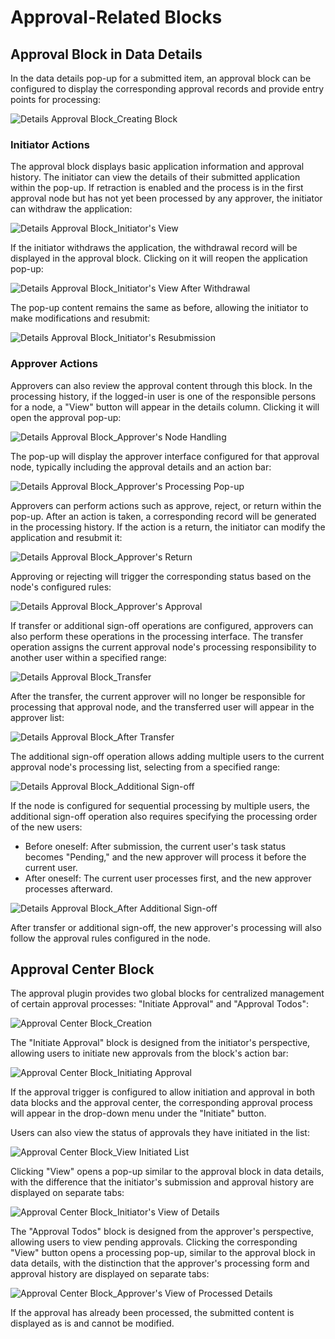 # Approval-Related Blocks

## Approval Block in Data Details

In the data details pop-up for a submitted item, an approval block can be configured to display the corresponding approval records and provide entry points for processing:

![Details Approval Block_Creating Block](https://static-docs.nocobase.com/6b40f47474609d1dfd33618d80228189.png)

### Initiator Actions

The approval block displays basic application information and approval history. The initiator can view the details of their submitted application within the pop-up. If retraction is enabled and the process is in the first approval node but has not yet been processed by any approver, the initiator can withdraw the application:

![Details Approval Block_Initiator's View](https://static-docs.nocobase.com/5c7d4a6dca8de820d154487e41808c2a.png)

If the initiator withdraws the application, the withdrawal record will be displayed in the approval block. Clicking on it will reopen the application pop-up:

![Details Approval Block_Initiator's View After Withdrawal](https://static-docs.nocobase.com/df52cb5203c1fd0a2f7af1757fbf6ecd.png)

The pop-up content remains the same as before, allowing the initiator to make modifications and resubmit:

![Details Approval Block_Initiator's Resubmission](https://static-docs.nocobase.com/4b3a6119e9871760d2dbdc8a2a75ff2c.png)

### Approver Actions

Approvers can also review the approval content through this block. In the processing history, if the logged-in user is one of the responsible persons for a node, a "View" button will appear in the details column. Clicking it will open the approval pop-up:

![Details Approval Block_Approver's Node Handling](https://static-docs.nocobase.com/b160090482823ff5dc87592d0d5cedec.png)

The pop-up will display the approver interface configured for that approval node, typically including the approval details and an action bar:

![Details Approval Block_Approver's Processing Pop-up](https://static-docs.nocobase.com/26acffffd314e86a658334ae9bef9d9b.png)

Approvers can perform actions such as approve, reject, or return within the pop-up. After an action is taken, a corresponding record will be generated in the processing history. If the action is a return, the initiator can modify the application and resubmit it:

![Details Approval Block_Approver's Return](https://static-docs.nocobase.com/5da879b24923ed25c31be658636ada64.png)

Approving or rejecting will trigger the corresponding status based on the node's configured rules:

![Details Approval Block_Approver's Approval](https://static-docs.nocobase.com/b020b1f82fce7c27b905ecf0b4c0046d.png)

<!--
If editable fields are configured for approvers, approvers can modify the corresponding field values in the processing interface:

![Details Approval Block_Approver Modifying Fields](https://static-docs.nocobase.com/20241226233753.png)

After the approver submits the processing, the modified content will be submitted, and the approval application data will be updated.
-->

If transfer or additional sign-off operations are configured, approvers can also perform these operations in the processing interface. The transfer operation assigns the current approval node's processing responsibility to another user within a specified range:

![Details Approval Block_Transfer](https://static-docs.nocobase.com/20241226235129.png)

After the transfer, the current approver will no longer be responsible for processing that approval node, and the transferred user will appear in the approver list:

![Details Approval Block_After Transfer](https://static-docs.nocobase.com/20241226235334.png)

The additional sign-off operation allows adding multiple users to the current approval node's processing list, selecting from a specified range:

![Details Approval Block_Additional Sign-off](https://static-docs.nocobase.com/20241226235556.png)

If the node is configured for sequential processing by multiple users, the additional sign-off operation also requires specifying the processing order of the new users:

* Before oneself: After submission, the current user's task status becomes "Pending," and the new approver will process it before the current user.
* After oneself: The current user processes first, and the new approver processes afterward.

![Details Approval Block_After Additional Sign-off](https://static-docs.nocobase.com/20241227000005.png)

After transfer or additional sign-off, the new approver's processing will also follow the approval rules configured in the node.

## Approval Center Block

The approval plugin provides two global blocks for centralized management of certain approval processes: "Initiate Approval" and "Approval Todos":

![Approval Center Block_Creation](https://static-docs.nocobase.com/fb3957320f082159f6f1f908937894b6.png)

The "Initiate Approval" block is designed from the initiator's perspective, allowing users to initiate new approvals from the block's action bar:

![Approval Center Block_Initiating Approval](https://static-docs.nocobase.com/a888630f892f15882eb1ec6b8826c528.png)

If the approval trigger is configured to allow initiation and approval in both data blocks and the approval center, the corresponding approval process will appear in the drop-down menu under the "Initiate" button.

Users can also view the status of approvals they have initiated in the list:

![Approval Center Block_View Initiated List](https://static-docs.nocobase.com/4379ff809ae6a545dccab434cf6a6cfb.png)

Clicking "View" opens a pop-up similar to the approval block in data details, with the difference that the initiator's submission and approval history are displayed on separate tabs:

![Approval Center Block_Initiator's View of Details](https://static-docs.nocobase.com/234edf3af9a3fb9e3c7aa820c3befd66.png)

The "Approval Todos" block is designed from the approver's perspective, allowing users to view pending approvals. Clicking the corresponding "View" button opens a processing pop-up, similar to the approval block in data details, with the distinction that the approver's processing form and approval history are displayed on separate tabs:

![Approval Center Block_Approver's View of Processed Details](https://static-docs.nocobase.com/bc425bd18837d6a918c609849c38da5d.png)

If the approval has already been processed, the submitted content is displayed as is and cannot be modified.
